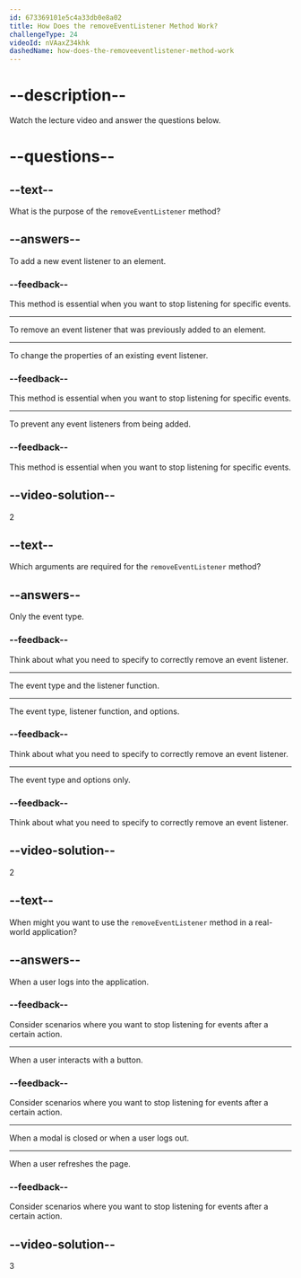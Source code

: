 ```yaml
---
id: 673369101e5c4a33db0e8a02
title: How Does the removeEventListener Method Work?
challengeType: 24
videoId: nVAaxZ34khk
dashedName: how-does-the-removeeventlistener-method-work
---
```


# --description--

Watch the lecture video and answer the questions below.

# --questions--

## --text--

What is the purpose of the `removeEventListener` method?

## --answers--

To add a new event listener to an element.

### --feedback--

This method is essential when you want to stop listening for specific events.

---

To remove an event listener that was previously added to an element.

---

To change the properties of an existing event listener.

### --feedback--

This method is essential when you want to stop listening for specific events.

---

To prevent any event listeners from being added.

### --feedback--

This method is essential when you want to stop listening for specific events.

## --video-solution--

2

## --text--

Which arguments are required for the `removeEventListener` method?

## --answers--

Only the event type.

### --feedback--

Think about what you need to specify to correctly remove an event listener.

---

The event type and the listener function.

---

The event type, listener function, and options.

### --feedback--

Think about what you need to specify to correctly remove an event listener.

---

The event type and options only.

### --feedback--

Think about what you need to specify to correctly remove an event listener.

## --video-solution--

2

## --text--

When might you want to use the `removeEventListener` method in a real-world application?

## --answers--

When a user logs into the application.

### --feedback--

Consider scenarios where you want to stop listening for events after a certain action.

---

When a user interacts with a button.

### --feedback--

Consider scenarios where you want to stop listening for events after a certain action.

---

When a modal is closed or when a user logs out.

---

When a user refreshes the page.

### --feedback--

Consider scenarios where you want to stop listening for events after a certain action.

## --video-solution--

3
